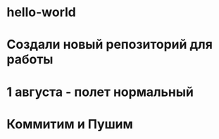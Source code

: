 # hello-world
# Создали новый репозиторий для работы
# 1 августа - полет нормальный
# Коммитим и Пушим
